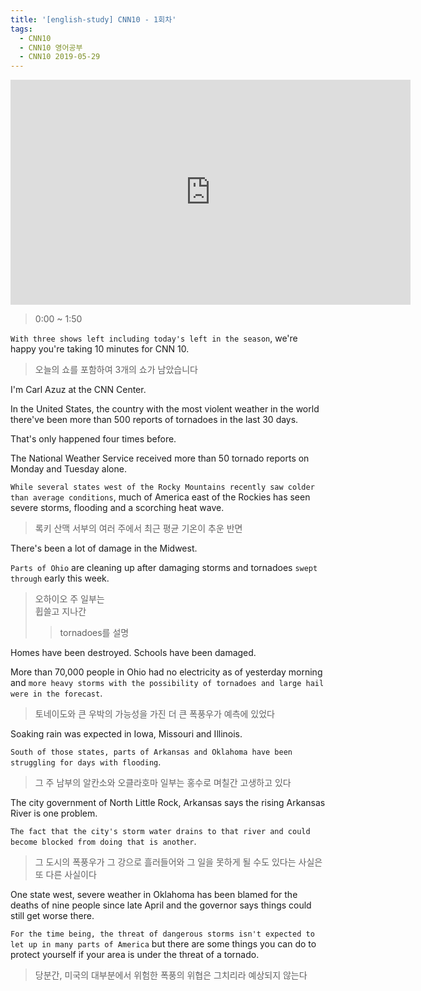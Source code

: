```yaml
---
title: '[english-study] CNN10 - 1회차'
tags:
  - CNN10
  - CNN10 영어공부
  - CNN10 2019-05-29
---
```


<iframe width="640" height="360" src="https://www.youtube.com/embed/2lgzm5SWvmE" frameborder="0" allow="accelerometer; autoplay; encrypted-media; gyroscope; picture-in-picture" allowfullscreen></iframe>

> 0:00 ~ 1:50  

`With three shows left including today's left in the season`, we're happy you're taking 10 minutes for CNN 10.  
> 오늘의 쇼를 포함하여 3개의 쇼가 남았습니다  

I'm Carl Azuz at the CNN Center.  

In the United States, the country with the most violent weather in the world there've been more than 500 reports of tornadoes in the last 30 days.  

That's only happened four times before.  

The National Weather Service received more than 50 tornado reports on Monday and Tuesday alone.  

`While several states west of the Rocky Mountains recently saw colder than average conditions`, much of America east of the Rockies has seen severe storms, flooding and a scorching heat wave.  
> 록키 산맥 서부의 여러 주에서 최근 평균 기온이 추운 반면

There's been a lot of damage in the Midwest.  

`Parts of Ohio` are cleaning up after damaging storms and tornadoes `swept through` early this week.  
> 오하이오 주 일부는  
> 휩쓸고 지나간  
>> tornadoes를 설명  

Homes have been destroyed. Schools have been damaged.  

More than 70,000 people in Ohio had no electricity as of yesterday morning and `more heavy storms with the possibility of tornadoes and large hail were in the forecast`.  
> 토네이도와 큰 우박의 가능성을 가진 더 큰 폭풍우가 예측에 있었다  

Soaking rain was expected in Iowa, Missouri and Illinois.  

`South of those states, parts of Arkansas and Oklahoma have been struggling for days with flooding`.  
> 그 주 남부의 알칸소와 오클라호마 일부는 홍수로 며칠간 고생하고 있다  

The city government of North Little Rock, Arkansas says the rising Arkansas River is one problem.

`The fact that the city's storm water drains to that river and could become blocked from doing that is another`.  
> 그 도시의 폭풍우가 그 강으로 흘러들어와 그 일을 못하게 될 수도 있다는 사실은 또 다른 사실이다  

One state west, severe weather in Oklahoma has been blamed for the deaths of nine people since late April and the governor says things could still get worse there.  

`For the time being, the threat of dangerous storms isn't expected to let up in many parts of America` but there are some things you can do to protect yourself if your area is under the threat of a tornado.  
 > 당분간, 미국의 대부분에서 위험한 폭풍의 위협은 그치리라 예상되지 않는다